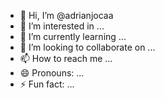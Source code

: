 - 👋 Hi, I’m @adrianjocaa
- 👀 I’m interested in ...
- 🌱 I’m currently learning ...
- 💞️ I’m looking to collaborate on ...
- 📫 How to reach me ...
- 😄 Pronouns: ...
- ⚡ Fun fact: ...

<!---
adrianjocaa/adrianjocaa is a ✨ special ✨ repository because its `README.md` (this file) appears on your GitHub profile.
You can click the Preview link to take a look at your changes.
--->
